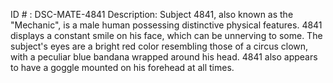 ID # : DSC-MATE-4841
Description: Subject 4841, also known as the "Mechanic", is a male human possessing distinctive physical features. 4841 displays a constant smile on his face, which can be unnerving to some. The subject's eyes are a bright red color resembling those of a circus clown, with a peculiar blue bandana wrapped around his head. 4841 also appears to have a goggle mounted on his forehead at all times.